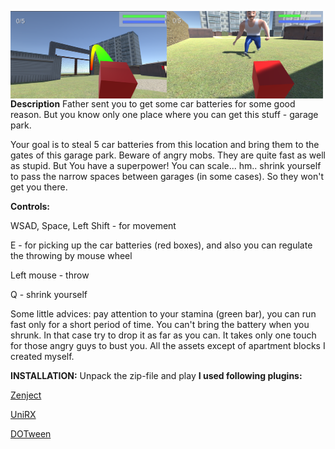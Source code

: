 <a href="url"><img src="https://github.com/Ekcof/Garage-Run/blob/master/1.png" align="left" height="140" width="250" ></a>
<a href="url"><img src="https://github.com/Ekcof/Garage-Run/blob/master/2.png" align="left" height="140" width="250" ></a>
</br>
**Description** Father sent you to get some car batteries for some good reason. But you know only one place where you can get this stuff - garage park.

Your goal is to steal 5 car batteries from this location and bring them to the gates of this garage park. Beware of angry mobs. They are quite fast as well as stupid. But You have a superpower! You can scale... hm.. shrink yourself to pass the narrow spaces between garages (in some cases). So they won't get you there.

**Controls:**

WSAD, Space, Left Shift - for movement

E - for picking up the car batteries (red boxes), and also you can regulate the throwing by mouse wheel

Left mouse - throw

Q - shrink yourself

Some little advices: pay attention to your stamina (green bar), you can run fast only for a short period of time. You can't bring the battery when you shrunk. In that case try to drop it as far as you can. It takes only one touch for those angry guys to bust you.
All the assets except of apartment blocks I created myself.


**INSTALLATION:**
Unpack the zip-file and play 
**I used following plugins:**

[Zenject](https://github.com/modesttree/Zenject)

[UniRX](https://assetstore.unity.com/packages/tools/integration/unirx-reactive-extensions-for-unity-17276)

[DOTween](https://assetstore.unity.com/packages/tools/animation/dotween-hotween-v2-27676)
